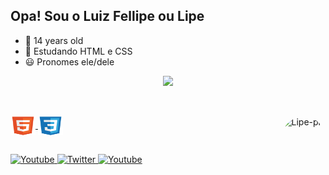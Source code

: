 ## Opa! Sou o Luiz Fellipe ou Lipe

- 🎂 14 years old
- 📒 Estudando HTML e CSS
- 😃 Pronomes ele/dele


<div align="center">
  <a href="https://github.com/Lipexz">
  <img height="180em" src="https://github-readme-stats.vercel.app/api?username=Lipexz&show_icons=true&theme=dracula&include_all_commits=true&count_private=true"/>
</div>
  
  ##
  
<div style="display: inline_block"><br>
  <img align="center" alt="Lipe-HTML" height="30" width="40" src="https://raw.githubusercontent.com/devicons/devicon/master/icons/html5/html5-original.svg">
  <img align="center" alt="Lipe-CSS" height="30" width="40" src="https://raw.githubusercontent.com/devicons/devicon/master/icons/css3/css3-original.svg">
  <img align="right" alt="Lipe-pic" height="150" style="border-radius:50px;" src="https://media.discordapp.net/attachments/850457634620178525/902613801101295616/original.gif">
</div>
  
  
  ##
  
  ![Youtube](https://img.shields.io/badge/YouTube-FF0000?style=for-the-badge&logo=youtube&logoColor=white) 
  ![Twitter](https://img.shields.io/badge/Twitter-1DA1F2?style=for-the-badge&logo=twitter&logoColor=white (https://twitter.com/Lipe_editor))
  ![Youtube](https://img.shields.io/badge/Instagram-E4405F?style=for-the-badge&logo=instagram&logoColor=white) 

  ##
